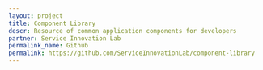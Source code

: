 ```yaml
---
layout: project
title: Component Library
descr: Resource of common application components for developers
partner: Service Innovation Lab
permalink_name: Github
permalink: https://github.com/ServiceInnovationLab/component-library
---
```

